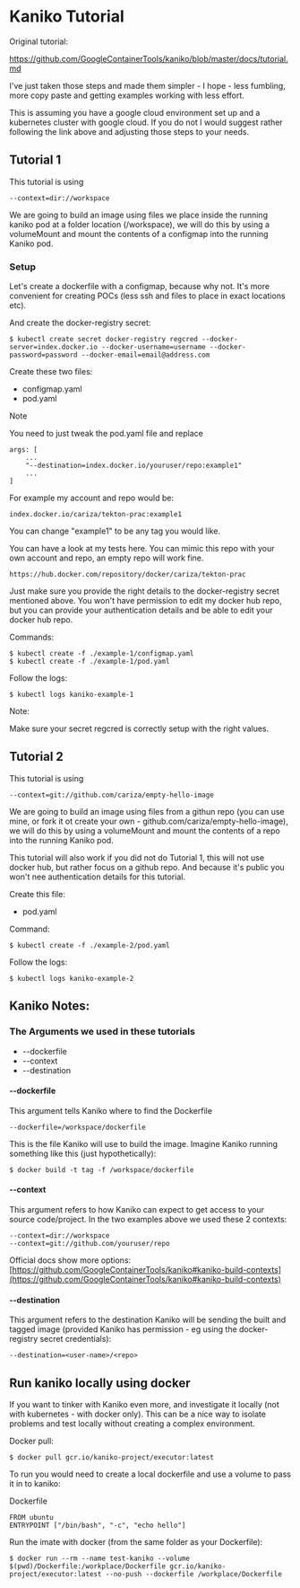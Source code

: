 # Kaniko Tutorial

Original tutorial:

https://github.com/GoogleContainerTools/kaniko/blob/master/docs/tutorial.md

I've just taken those steps and made them simpler - I hope - less fumbling, more copy paste and getting examples working with less effort.

This is assuming you have a google cloud environment set up and a kubernetes cluster with google cloud. If you do not I would suggest rather following the link above and adjusting those steps to your needs.

## Tutorial 1

This tutorial is using

    --context=dir://workspace

We are going to build an image using files we place inside the running kaniko pod at a folder location (/workspace), we will do this by using a volumeMount and mount the contents of a configmap into the running Kaniko pod.

### Setup

Let's create a dockerfile with a configmap, because why not. It's more convenient for creating POCs (less ssh and files to place in exact locations etc).

And create the docker-registry secret:

    $ kubectl create secret docker-registry regcred --docker-server=index.docker.io --docker-username=username --docker-password=password --docker-email=email@address.com

Create these two files:
- configmap.yaml
- pod.yaml

Note

You need to just tweak the pod.yaml file and replace 

    args: [
        ...
        "--destination=index.docker.io/youruser/repo:example1"
        ...
    ]

For example my account and repo would be:

    index.docker.io/cariza/tekton-prac:example1

You can change "example1" to be any tag you would like.

You can have a look at my tests here. You can mimic this repo with your own account and repo, an empty repo will work fine. 

    https://hub.docker.com/repository/docker/cariza/tekton-prac

Just make sure you provide the right details to the docker-registry secret mentioned above. You won't have permission to edit my docker hub repo, but you can provide your authentication details and be able to edit your docker hub repo.

Commands:

    $ kubectl create -f ./example-1/configmap.yaml
    $ kubectl create -f ./example-1/pod.yaml

Follow the logs:

    $ kubectl logs kaniko-example-1

Note:

Make sure your secret regcred is correctly setup with the right values.


## Tutorial 2

This tutorial is using

    --context=git://github.com/cariza/empty-hello-image

We are going to build an image using files from a githun repo (you can use mine, or fork it ot create your own - github.com/cariza/empty-hello-image), we will do this by using a volumeMount and mount the contents of a repo into the running Kaniko pod.

This tutorial will also work if you did not do Tutorial 1, this will not use docker hub, but rather focus on a github repo. And because it's public you won't nee authentication details for this tutorial.

Create this file:

- pod.yaml

Command:

    $ kubectl create -f ./example-2/pod.yaml

Follow the logs:

    $ kubectl logs kaniko-example-2

## Kaniko Notes:

### The Arguments we used in these tutorials

- --dockerfile
- --context
- --destination

#### --dockerfile

This argument tells Kaniko where to find the Dockerfile

    --dockerfile=/workspace/dockerfile

This is the file Kaniko will use to build the image. Imagine Kaniko running something like this (just hypothetically):

    $ docker build -t tag -f /workspace/dockerfile

#### --context    

This argument refers to how Kaniko can expect to get access to your source code/project. In the two examples above we used these 2 contexts:

    --context=dir://workspace
    --context=git://github.com/youruser/repo

Official docs show more options: [https://github.com/GoogleContainerTools/kaniko#kaniko-build-contexts](https://github.com/GoogleContainerTools/kaniko#kaniko-build-contexts)

#### --destination

This argument refers to the destination Kaniko will be sending the built and tagged image (provided Kaniko has permission - eg using the docker-registry secret credentials):

    --destination=<user-name>/<repo>


## Run kaniko locally using docker

If you want to tinker with Kaniko even more, and investigate it locally (not with kubernetes - with docker only). This can be a nice way to isolate problems and test locally without creating a complex environment.

Docker pull:

    $ docker pull gcr.io/kaniko-project/executor:latest

To run you would need to create a local dockerfile and use a volume to pass it in to kaniko:

Dockerfile

    FROM ubuntu
    ENTRYPOINT ["/bin/bash", "-c", "echo hello"]

Run the imate with docker (from the same folder as your Dockerfile):

    $ docker run --rm --name test-kaniko --volume $(pwd)/Dockerfile:/workplace/Dockerfile gcr.io/kaniko-project/executor:latest --no-push --dockerfile /workplace/Dockerfile

